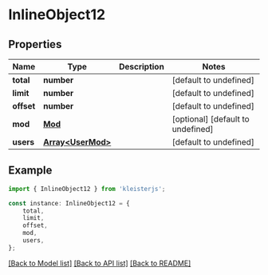 # InlineObject12


## Properties

Name | Type | Description | Notes
------------ | ------------- | ------------- | -------------
**total** | **number** |  | [default to undefined]
**limit** | **number** |  | [default to undefined]
**offset** | **number** |  | [default to undefined]
**mod** | [**Mod**](Mod.md) |  | [optional] [default to undefined]
**users** | [**Array&lt;UserMod&gt;**](UserMod.md) |  | [default to undefined]

## Example

```typescript
import { InlineObject12 } from 'kleisterjs';

const instance: InlineObject12 = {
    total,
    limit,
    offset,
    mod,
    users,
};
```

[[Back to Model list]](../README.md#documentation-for-models) [[Back to API list]](../README.md#documentation-for-api-endpoints) [[Back to README]](../README.md)
